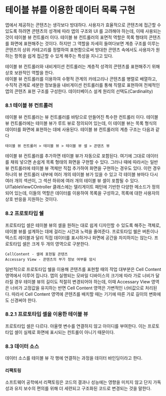 # 테이블 뷰를 이용한 데이터 목록 구현

앱에서 제공하는 콘텐츠는 생각보다 방대하다. 사용자가 효율적으로 콘텐츠에 접근할 수 있도록 하려면 콘텐츠의 성격에 따라 앱의 구조와 UI 를 고려해야 하는데, 이때 사용되는 것이 테이블 뷰 컨트롤러 이다. 테이블 뷰 컨트롤러의 표면적 역할은 목록 형태의 콘텐츠를 화면에 표현해주는 것이다. 하지만 그 역할을 자세히 들여다보면 계층 구조를 이루는 콘텐츠의 상위 카테고리를 정렬하여 표현함으로써 방대한 콘텐츠 속에서도 사용자가 원하는 항목을 쉽게 접근할 수 있게 해주는 특성을 지니고 있다.

테이블 뷰 컨트롤러와 내비게이션 컨트롤러는 계층적 성격의 콘텐츠를 표현해주기 위해 상호 보완적인 역할을 한다.   
테이블 뷰 컨트롤러를 이용하여 수평적 관계의 카테고리나 콘텐츠를 병렬로 배열하고, 수직적 관계로 세분한 정보들을 내비게이션 컨트롤러를 통해 직렬로 표현하여 전체적인 앱의 콘텐츠 표현 구조를 구성한다. 데이터베이스 설계 원리의 선택도(Cardinality)

### 8.1 테이블 뷰 컨트롤러

테이블 뷰 컨트롤러는 뷰 컨트롤러를 바탕으로 만들어진 특수한 컨트롤러 이다. 테이블 뷰 컨트롤러에는 테이블 뷰가 루트 뷰로 정의되어 있는데, 이 테이블 뷰는 목록 형식의 데이터를 화면에 표현하는 데에 사용된다. 테이블 뷰 컨트롤러의 계층 구조는 다음과 같다

    테이블 뷰 컨트롤러 > 테이블 뷰 > 테이블 뷰 셀 > 콘텐츠 뷰 
    
테이블 뷰 컨트롤러를 추가하면 테이블 뷰가 자동으로 포함된다. 여기에 그대로 데이터를 채워 넣으면 손쉽게 목록 형태의 화면을 구현할 수 있다. 그러나 때에 따라서는 일반 뷰 컨트롤러에 테이블 뷰 객체만 직접 추가하여 화면을 구현하는 경우도 있다. 이런 경우 하나의 뷰 컨트롤러 내부에 여러 개의 테이블 뷰가 있을 수 있고 각 테이블 뷰마다 다시 여러 개의 섹션이, 그 섹션 하위에 여러 개의 테이블 뷰 셀이 포함될 수 있다. UITableViewCOntroller 클래스에는 델리게이트 패턴에 기반한 다양한 메소드가 정의되어 있는데, 이들의 역할은 데이터를 이용하여 목록을 구성하고, 목록에 대한 사용자의 상호 반응을 지원하는 것이다.

### 8.2 프로토타입 쉘

프로토타입 셀은 테이블 뷰의 셀을 원하는 대로 쉽게 디자인할 수 있도록 해주는 객체로, 테이블 뷰를 설계하는 데에 걸리는 시간과 노력을 줄여준다. 프로토타입 쉘은 버튼이나 텍스트 레이블과 달리 직접 데이터를 표시하거나 화면에 공간을 차지하지는 않는다. 프로토타입 셀은 크게 두 개의 영역으로 구분한다.

    CellContent - 셀에 표현될 콘텐츠
    Accessary View - 콘텐츠의 부가 정보 여부를 암시
    
일반적으로 프로토타입 쉘을 이용해 콘텐츠를 표현할 때의 작업 대부분은 Cell Content 영역에서 이루어 집니다. 앱의 실행되는 모바일 디바이스의 크기에 따라 가로 너비가 달라질 경우 테이블 뷰의 길이도 적절히 변경되어야 하는데, 이때 Accessary View 영역은 너비가 고정값을 유지하는 반면 Cell Content 영역은 가변적인 너비값으로 처리된다. 따라서 Cell Content 영역에 콘텐츠를 배치할 때는 기기에 따른 가로 길이의 변화에도 신경써야 한다.

### 8.2.1 프로토타입 셀을 이용한 테이블 뷰

프로토타입 셀은 다르다. 아울렛 변수를 연결하지 않고 아이디를 부여한다. 이는 프로토타입 셀이 실제로 화면에 표시되는 컨트롤이 아니기 때문이다. 

### 8.3 데이터 소스

데이터 소스를 테이블 뷰 각 행에 연결하는 과정을 데이터 바인딩이라고 한다.

#### 리팩토링

소프트웨어 공학에서 리팩토링은 코드의 결과나 성능에는 영향을 미치지 않고 단지 가독성과 유지 보수의 편의를 위해 더 세련되고 구조화된 코드로 변경되는 것을 말한다. 

